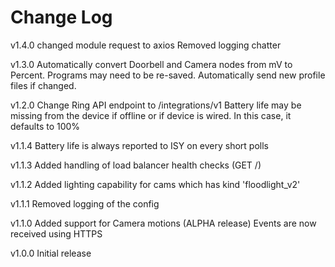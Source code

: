 # Change Log

v1.4.0
changed module request to axios
Removed logging chatter

v1.3.0
Automatically convert Doorbell and Camera nodes from mV to Percent. Programs may need to be re-saved.
Automatically send new profile files if changed.

v1.2.0
Change Ring API endpoint to /integrations/v1
Battery life may be missing from the device if offline or if device is wired. In this case, it defaults to 100%

v1.1.4
Battery life is always reported to ISY on every short polls

v1.1.3
Added handling of load balancer health checks (GET /)

v1.1.2
Added lighting capability for cams which has kind 'floodlight_v2'

v1.1.1
Removed logging of the config

v1.1.0
Added support for Camera motions (ALPHA release)
Events are now received using HTTPS

v1.0.0
Initial release


